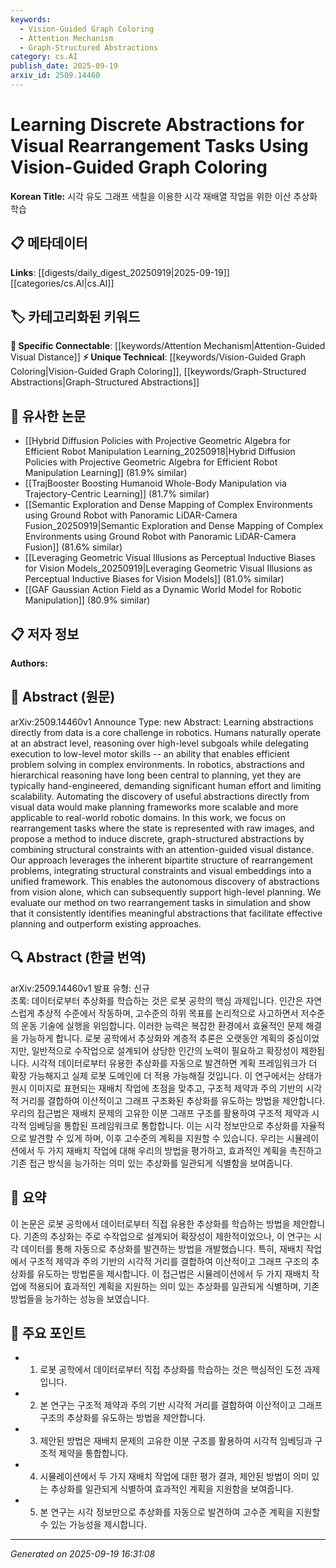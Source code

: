 ```yaml
---
keywords:
  - Vision-Guided Graph Coloring
  - Attention Mechanism
  - Graph-Structured Abstractions
category: cs.AI
publish_date: 2025-09-19
arxiv_id: 2509.14460
---
```


<!-- KEYWORD_LINKING_METADATA:
{
  "processed_timestamp": "2025-09-22 21:38:32.043717",
  "vocabulary_version": "1.0",
  "selected_keywords": [
    "Vision-Guided Graph Coloring",
    "Attention Mechanism",
    "Graph-Structured Abstractions"
  ],
  "rejected_keywords": [
    "Rearrangement Tasks"
  ],
  "similarity_scores": {
    "Vision-Guided Graph Coloring": 0.78,
    "Attention Mechanism": 0.8,
    "Graph-Structured Abstractions": 0.77
  },
  "extraction_method": "AI_prompt_based",
  "budget_applied": true
}
-->


# Learning Discrete Abstractions for Visual Rearrangement Tasks Using Vision-Guided Graph Coloring

**Korean Title:** 시각 유도 그래프 색칠을 이용한 시각 재배열 작업을 위한 이산 추상화 학습

## 📋 메타데이터

**Links**: [[digests/daily_digest_20250919|2025-09-19]]   [[categories/cs.AI|cs.AI]]

## 🏷️ 카테고리화된 키워드
**🔗 Specific Connectable**: [[keywords/Attention Mechanism|Attention-Guided Visual Distance]]
**⚡ Unique Technical**: [[keywords/Vision-Guided Graph Coloring|Vision-Guided Graph Coloring]], [[keywords/Graph-Structured Abstractions|Graph-Structured Abstractions]]

## 🔗 유사한 논문
- [[Hybrid Diffusion Policies with Projective Geometric Algebra for Efficient Robot Manipulation Learning_20250918|Hybrid Diffusion Policies with Projective Geometric Algebra for Efficient Robot Manipulation Learning]] (81.9% similar)
- [[TrajBooster Boosting Humanoid Whole-Body Manipulation via Trajectory-Centric Learning]] (81.7% similar)
- [[Semantic Exploration and Dense Mapping of Complex Environments using Ground Robot with Panoramic LiDAR-Camera Fusion_20250919|Semantic Exploration and Dense Mapping of Complex Environments using Ground Robot with Panoramic LiDAR-Camera Fusion]] (81.6% similar)
- [[Leveraging Geometric Visual Illusions as Perceptual Inductive Biases for Vision Models_20250919|Leveraging Geometric Visual Illusions as Perceptual Inductive Biases for Vision Models]] (81.0% similar)
- [[GAF Gaussian Action Field as a Dynamic World Model for Robotic Manipulation]] (80.9% similar)

## 📋 저자 정보

**Authors:** 

## 📄 Abstract (원문)

arXiv:2509.14460v1 Announce Type: new 
Abstract: Learning abstractions directly from data is a core challenge in robotics. Humans naturally operate at an abstract level, reasoning over high-level subgoals while delegating execution to low-level motor skills -- an ability that enables efficient problem solving in complex environments. In robotics, abstractions and hierarchical reasoning have long been central to planning, yet they are typically hand-engineered, demanding significant human effort and limiting scalability. Automating the discovery of useful abstractions directly from visual data would make planning frameworks more scalable and more applicable to real-world robotic domains. In this work, we focus on rearrangement tasks where the state is represented with raw images, and propose a method to induce discrete, graph-structured abstractions by combining structural constraints with an attention-guided visual distance. Our approach leverages the inherent bipartite structure of rearrangement problems, integrating structural constraints and visual embeddings into a unified framework. This enables the autonomous discovery of abstractions from vision alone, which can subsequently support high-level planning. We evaluate our method on two rearrangement tasks in simulation and show that it consistently identifies meaningful abstractions that facilitate effective planning and outperform existing approaches.

## 🔍 Abstract (한글 번역)

arXiv:2509.14460v1 발표 유형: 신규  
초록: 데이터로부터 추상화를 학습하는 것은 로봇 공학의 핵심 과제입니다. 인간은 자연스럽게 추상적 수준에서 작동하며, 고수준의 하위 목표를 논리적으로 사고하면서 저수준의 운동 기술에 실행을 위임합니다. 이러한 능력은 복잡한 환경에서 효율적인 문제 해결을 가능하게 합니다. 로봇 공학에서 추상화와 계층적 추론은 오랫동안 계획의 중심이었지만, 일반적으로 수작업으로 설계되어 상당한 인간의 노력이 필요하고 확장성이 제한됩니다. 시각적 데이터로부터 유용한 추상화를 자동으로 발견하면 계획 프레임워크가 더 확장 가능해지고 실제 로봇 도메인에 더 적용 가능해질 것입니다. 이 연구에서는 상태가 원시 이미지로 표현되는 재배치 작업에 초점을 맞추고, 구조적 제약과 주의 기반의 시각적 거리를 결합하여 이산적이고 그래프 구조화된 추상화를 유도하는 방법을 제안합니다. 우리의 접근법은 재배치 문제의 고유한 이분 그래프 구조를 활용하여 구조적 제약과 시각적 임베딩을 통합된 프레임워크로 통합합니다. 이는 시각 정보만으로 추상화를 자율적으로 발견할 수 있게 하며, 이후 고수준의 계획을 지원할 수 있습니다. 우리는 시뮬레이션에서 두 가지 재배치 작업에 대해 우리의 방법을 평가하고, 효과적인 계획을 촉진하고 기존 접근 방식을 능가하는 의미 있는 추상화를 일관되게 식별함을 보여줍니다.

## 📝 요약

이 논문은 로봇 공학에서 데이터로부터 직접 유용한 추상화를 학습하는 방법을 제안합니다. 기존의 추상화는 주로 수작업으로 설계되어 확장성이 제한적이었으나, 이 연구는 시각 데이터를 통해 자동으로 추상화를 발견하는 방법을 개발했습니다. 특히, 재배치 작업에서 구조적 제약과 주의 기반의 시각적 거리를 결합하여 이산적이고 그래프 구조의 추상화를 유도하는 방법론을 제시합니다. 이 접근법은 시뮬레이션에서 두 가지 재배치 작업에 적용되어 효과적인 계획을 지원하는 의미 있는 추상화를 일관되게 식별하며, 기존 방법들을 능가하는 성능을 보였습니다.

## 🎯 주요 포인트

- 1. 로봇 공학에서 데이터로부터 직접 추상화를 학습하는 것은 핵심적인 도전 과제입니다.

- 2. 본 연구는 구조적 제약과 주의 기반 시각적 거리를 결합하여 이산적이고 그래프 구조의 추상화를 유도하는 방법을 제안합니다.

- 3. 제안된 방법은 재배치 문제의 고유한 이분 구조를 활용하여 시각적 임베딩과 구조적 제약을 통합합니다.

- 4. 시뮬레이션에서 두 가지 재배치 작업에 대한 평가 결과, 제안된 방법이 의미 있는 추상화를 일관되게 식별하여 효과적인 계획을 지원함을 보여줍니다.

- 5. 본 연구는 시각 정보만으로 추상화를 자동으로 발견하여 고수준 계획을 지원할 수 있는 가능성을 제시합니다.

---

*Generated on 2025-09-19 16:31:08*